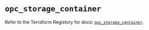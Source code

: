 # `opc_storage_container`

Refer to the Terraform Registory for docs: [`opc_storage_container`](https://registry.terraform.io/providers/hashicorp/opc/1.4.1/docs/resources/storage_container).
